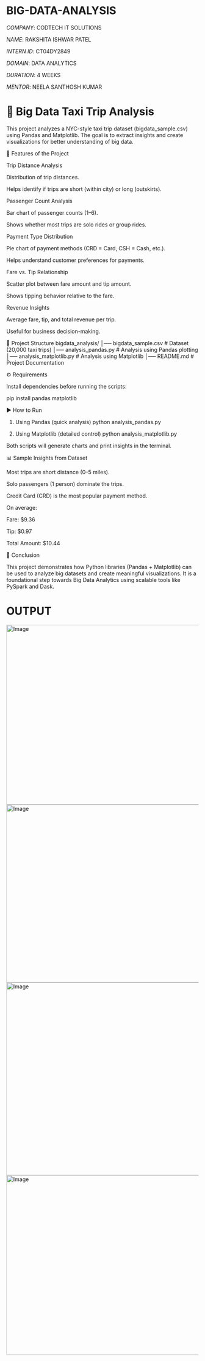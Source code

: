 # BIG-DATA-ANALYSIS
*COMPANY*: CODTECH IT SOLUTIONS

*NAME*: RAKSHITA ISHWAR PATEL

*INTERN ID*: CT04DY2849

*DOMAIN*: DATA ANALYTICS

*DURATION*: 4 WEEKS

*MENTOR*:  NEELA SANTHOSH KUMAR




# 🚖 Big Data Taxi Trip Analysis

This project analyzes a NYC-style taxi trip dataset (bigdata_sample.csv) using Pandas and Matplotlib.
The goal is to extract insights and create visualizations for better understanding of big data.

📌 Features of the Project

Trip Distance Analysis

Distribution of trip distances.

Helps identify if trips are short (within city) or long (outskirts).

Passenger Count Analysis

Bar chart of passenger counts (1–6).

Shows whether most trips are solo rides or group rides.

Payment Type Distribution

Pie chart of payment methods (CRD = Card, CSH = Cash, etc.).

Helps understand customer preferences for payments.

Fare vs. Tip Relationship

Scatter plot between fare amount and tip amount.

Shows tipping behavior relative to the fare.

Revenue Insights

Average fare, tip, and total revenue per trip.

Useful for business decision-making.

📂 Project Structure
bigdata_analysis/
│── bigdata_sample.csv       # Dataset (20,000 taxi trips)
│── analysis_pandas.py       # Analysis using Pandas plotting
│── analysis_matplotlib.py   # Analysis using Matplotlib
│── README.md                # Project Documentation

⚙️ Requirements

Install dependencies before running the scripts:

pip install pandas matplotlib

▶️ How to Run
1. Using Pandas (quick analysis)
python analysis_pandas.py

2. Using Matplotlib (detailed control)
python analysis_matplotlib.py


Both scripts will generate charts and print insights in the terminal.

📊 Sample Insights from Dataset

Most trips are short distance (0–5 miles).

Solo passengers (1 person) dominate the trips.

Credit Card (CRD) is the most popular payment method.

On average:

Fare: $9.36

Tip: $0.97

Total Amount: $10.44

🎯 Conclusion

This project demonstrates how Python libraries (Pandas + Matplotlib) can be used to analyze big datasets and create meaningful visualizations.
It is a foundational step towards Big Data Analytics using scalable tools like PySpark and Dask.

# OUTPUT
<img width="704" height="470" alt="Image" src="https://github.com/user-attachments/assets/c778c3dc-0ead-42c8-8f71-c45b35b0e4e5" />
<img width="713" height="465" alt="Image" src="https://github.com/user-attachments/assets/8b41a7a4-ebd5-4430-8835-ff05b97f29bf" />
<img width="521" height="504" alt="Image" src="https://github.com/user-attachments/assets/283589b2-9b51-462f-9518-ebb2baf65ec7" />
<img width="700" height="470" alt="Image" src="https://github.com/user-attachments/assets/a96559ce-9c92-474a-8d7e-20a2629d399e" />
